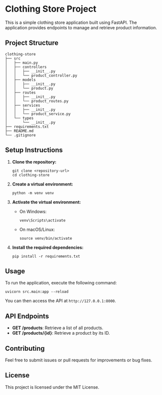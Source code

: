# Clothing Store Project

This is a simple clothing store application built using FastAPI. The application provides endpoints to manage and retrieve product information.

## Project Structure

```
clothing-store
├── src
│   ├── main.py
│   ├── controllers
│   │   ├── __init__.py
│   │   └── product_controller.py
│   ├── models
│   │   ├── __init__.py
│   │   └── product.py
│   ├── routes
│   │   ├── __init__.py
│   │   └── product_routes.py
│   ├── services
│   │   ├── __init__.py
│   │   └── product_service.py
│   └── types
│       └── __init__.py
├── requirements.txt
├── README.md
└── .gitignore
```

## Setup Instructions

1. **Clone the repository:**
   ```
   git clone <repository-url>
   cd clothing-store
   ```

2. **Create a virtual environment:**
   ```
   python -m venv venv
   ```

3. **Activate the virtual environment:**
   - On Windows:
     ```
     venv\Scripts\activate
     ```
   - On macOS/Linux:
     ```
     source venv/bin/activate
     ```

4. **Install the required dependencies:**
   ```
   pip install -r requirements.txt
   ```

## Usage

To run the application, execute the following command:

```
uvicorn src.main:app --reload
```

You can then access the API at `http://127.0.0.1:8000`.

## API Endpoints

- **GET /products**: Retrieve a list of all products.
- **GET /products/{id}**: Retrieve a product by its ID.

## Contributing

Feel free to submit issues or pull requests for improvements or bug fixes.

## License

This project is licensed under the MIT License.
